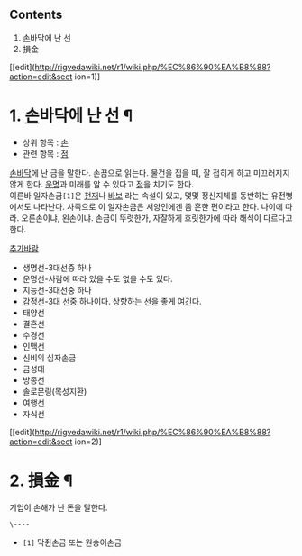 ## Contents

    

1. [손](%EC%86%90.md)바닥에 난 선 
2. 損金 

[[edit](http://rigvedawiki.net/r1/wiki.php/%EC%86%90%EA%B8%88?action=edit&sect
ion=1)]

# 1. [손](%EC%86%90.md)바닥에 난 선 ¶

  * 상위 항목 : [손](%EC%86%90.md)
  * 관련 항목 : [점](%EC%A0%90.md)  

[손바닥](%EC%86%90%EB%B0%94%EB%8B%A5.md)에 난 금을 말한다. 손끔으로 읽는다. 물건을 집을 때, 잘 접히게
하고 미끄러지지 않게 한다. [운명](%EC%9A%B4%EB%AA%85.md)과 미래를 알 수 있다고
[점](%EC%A0%90.md)을 치기도 한다.  
이른바 일자손금`[1]`은 [천재](%EC%B2%9C%EC%9E%AC.md)나 [바보](%EB%B0%94%EB%B3%B4.md)
라는 속설이 있고, 몇몇 정신지체를 동반하는 유전병에서도 나타난다. 사족으로 이 일자손금은 서양인에겐 좀 흔한 편이라고 한다. 나이에 따라.
오른손이냐, 왼손이냐. 손금이 뚜렷한가, 자잘하게 흐릿한가에 따라 해석이 다르다고 한다.

  

[추가바람](%EC%B6%94%EA%B0%80%EB%B0%94%EB%9E%8C.md)

  

  * 생명선-3대선중 하나
  * 운명선-사람에 따라 있을 수도 없을 수도 있다.
  * 지능선-3대선중 하나
  * 감정선-3대 선중 하나이다. 상향하는 선을 좋게 여긴다.
  * 태양선
  * 결혼선
  * 수경선
  * 인맥선
  * 신비의 십자손금
  * 금성대
  * 방종선
  * 솔로몬링(목성지환)
  * 여행선
  * 자식선

[[edit](http://rigvedawiki.net/r1/wiki.php/%EC%86%90%EA%B8%88?action=edit&sect
ion=2)]

# 2. 損金 ¶

기업이 손해가 난 돈을 말한다.

`\----`

  * `[1]` 막쥔손금 또는 원숭이손금

